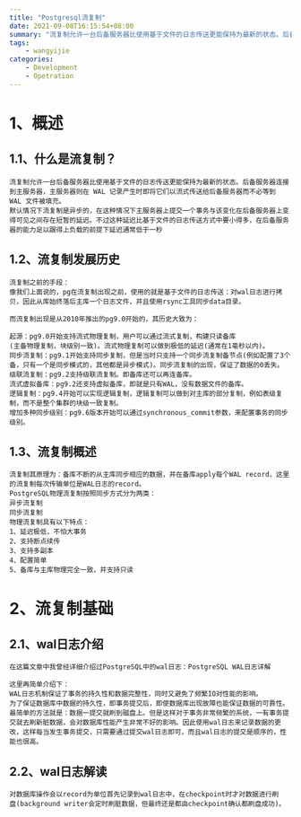 ```yaml
---
title: "Postgresql流复制"
date: 2021-09-08T16:15:54+08:00
summary: "流复制允许一台后备服务器比使用基于文件的日志传送更能保持为最新的状态。后备服务器连接到主服务器，主服务器则在 WAL 记录产生时即将它们以流式传送给后备服务器而不必等到 WAL 文件被填充"
tags:
    - wangyijie
categories:
    - Development
    - Opetration
---
```


# 1、概述
## 1.1、什么是流复制？
    流复制允许一台后备服务器比使用基于文件的日志传送更能保持为最新的状态。后备服务器连接到主服务器，主服务器则在 WAL 记录产生时即将它们以流式传送给后备服务器而不必等到 WAL 文件被填充。
    默认情况下流复制是异步的，在这种情况下主服务器上提交一个事务与该变化在后备服务器上变得可见之间存在短暂的延迟。不过这种延迟比基于文件的日志传送方式中要小得多，在后备服务器的能力足以跟得上负载的前提下延迟通常低于一秒
## 1.2、流复制发展历史
    流复制之前的手段：
    像我们上面说的，pg在流复制出现之前，使用的就是基于文件的日志传送：对wal日志进行拷贝，因此从库始终落后主库一个日志文件，并且使用rsync工具同步data目录。

    而流复制出现是从2010年推出的pg9.0开始的，其历史大致为：

    起源：pg9.0开始支持流式物理复制，用户可以通过流式复制，构建只读备库
    (主备物理复制，块级别一致)。流式物理复制可以做到极低的延迟(通常在1毫秒以内)。
    同步流复制：pg9.1开始支持同步复制，但是当时只支持一个同步流复制备节点(例如配置了3个备，只有一个是同步模式的，其他都是异步模式)。同步流复制的出现，保证了数据的0丢失。
    级联流复制：pg9.2支持级联流复制。即备库还可以再连备库。
    流式虚拟备库：pg9.2还支持虚拟备库，即就是只有WAL，没有数据文件的备库。
    逻辑复制：pg9.4开始可以实现逻辑复制，逻辑复制可以做到对主库的部分复制，例如表级复制，而不是整个集群的块级一致复制。
    增加多种同步级别：pg9.6版本开始可以通过synchronous_commit参数，来配置事务的同步级别。
## 1.3、流复制概述
    流复制其原理为：备库不断的从主库同步相应的数据，并在备库apply每个WAL record，这里的流复制每次传输单位是WAL日志的record。
    PostgreSQL物理流复制按照同步方式分为两类：
    异步流复制
    同步流复制
    物理流复制具有以下特点：
    1、延迟极低，不怕大事务
    2、支持断点续传
    3、支持多副本
    4、配置简单
    5、备库与主库物理完全一致，并支持只读

# 2、流复制基础

## 2.1、wal日志介绍
    在这篇文章中我曾经详细介绍过PostgreSQL中的wal日志：PostgreSQL WAL日志详解

    这里再简单介绍下：
    WAL日志机制保证了事务的持久性和数据完整性，同时又避免了频繁IO对性能的影响。
    为了保证数据库中数据的持久性，即事务提交后，即使数据库出现故障也能保证数据的可靠性。最简单的方法就是：数据一提交就刷到磁盘上。但是这样对于事务非常频繁的系统，一有事务提交就去刷新脏数据，会对数据库性能产生非常不好的影响。因此使用wal日志来记录数据的更改，这样每当发生事务提交，只需要通过提交wal日志即可，而且wal日志的提交是顺序的，性能也很高。

## 2.2、wal日志解读
    对数据库操作会以record为单位首先记录到wal日志中，在checkpoint时才对数据进行刷
    盘(background writer会定时刷脏数据，但最终还是都由checkpoint确认都刷盘成功)。